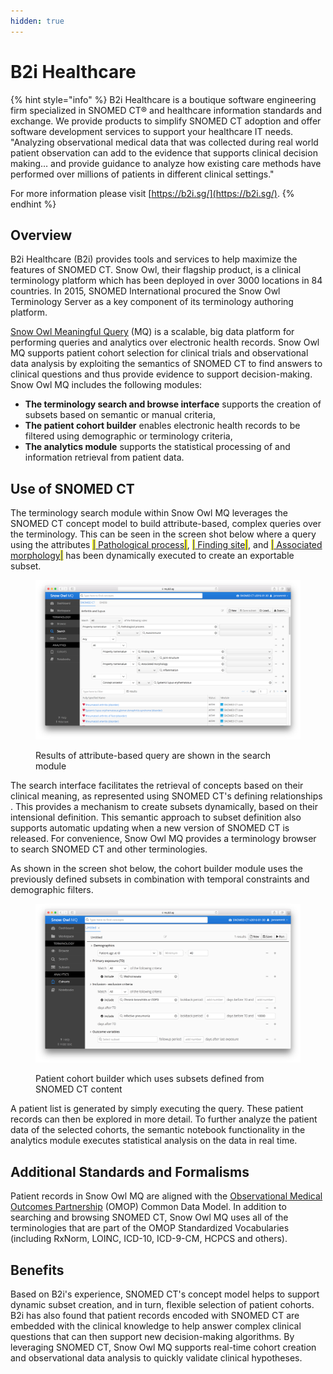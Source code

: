 ```yaml
---
hidden: true
---
```


# B2i Healthcare

{% hint style="info" %}
B2i Healthcare is a boutique software engineering firm specialized in SNOMED CT® and healthcare information standards and exchange. We provide products to simplify SNOMED CT adoption and offer software development services to support your healthcare IT needs. "Analyzing observational medical data that was collected during real world patient observation can add to the evidence that supports clinical decision making… and provide guidance to analyze how existing care methods have performed over millions of patients in different clinical settings."

For more information please visit [https://b2i.sg/](https://b2i.sg/).
{% endhint %}

## Overview

B2i Healthcare (B2i) provides tools and services to help maximize the features of SNOMED CT. Snow Owl, their flagship product, is a clinical terminology platform which has been deployed in over 3000 locations in 84 countries. In 2015, SNOMED International procured the Snow Owl Terminology Server as a key component of its terminology authoring platform.

[Snow Owl Meaningful Query](https://mq.b2i.sg) (MQ) is a scalable, big data platform for performing queries and analytics over electronic health records. Snow Owl MQ supports patient cohort selection for clinical trials and observational data analysis by exploiting the semantics of SNOMED CT to find answers to clinical questions and thus provide evidence to support decision-making. Snow Owl MQ includes the following modules:

* **The terminology search and browse interface** supports the creation of subsets based on semantic or manual criteria,
* **The patient cohort builder** enables electronic health records to be filtered using demographic or terminology criteria,
* **The analytics module** supports the statistical processing of and information retrieval from patient data.

## Use of SNOMED CT

The terminology search module within Snow Owl MQ leverages the SNOMED CT concept model to build attribute-based, complex queries over the terminology. This can be seen in the screen shot below where a query using the attributes [<mark style="color:blue;">|</mark> Pathological process<mark style="color:blue;">|</mark>](http://snomed.info/id/370135005), [<mark style="color:blue;">|</mark> Finding site<mark style="color:blue;">|</mark>](http://snomed.info/id/363698007), and [<mark style="color:blue;">|</mark> Associated morphology<mark style="color:blue;">|</mark>](http://snomed.info/id/116676008) has been dynamically executed to create an exportable subset.

<figure><img src="../../images/123897716.png" alt=""><figcaption><p>Results of attribute-based query are shown in the search module</p></figcaption></figure>

The search interface facilitates the retrieval of concepts based on their clinical meaning, as represented using SNOMED CT's defining relationships . This provides a mechanism to create subsets dynamically, based on their intensional definition. This semantic approach to subset definition also supports automatic updating when a new version of SNOMED CT is released. For convenience, Snow Owl MQ provides a terminology browser to search SNOMED CT and other terminologies.

As shown in the screen shot below, the cohort builder module uses the previously defined subsets in combination with temporal constraints and demographic filters.

<figure><img src="../../images/123897717.png" alt=""><figcaption><p>Patient cohort builder which uses subsets defined from SNOMED CT content</p></figcaption></figure>

A patient list is generated by simply executing the query. These patient records can then be explored in more detail. To further analyze the patient data of the selected cohorts, the semantic notebook functionality in the analytics module executes statistical analysis on the data in real time.

## Additional Standards and Formalisms

Patient records in Snow Owl MQ are aligned with the [Observational Medical Outcomes Partnership](http://omop.org/) (OMOP) Common Data Model. In addition to searching and browsing SNOMED CT, Snow Owl MQ uses all of the terminologies that are part of the OMOP Standardized Vocabularies (including RxNorm, LOINC, ICD-10, ICD-9-CM, HCPCS and others).

## Benefits

Based on B2i's experience, SNOMED CT's concept model helps to support dynamic subset creation, and in turn, flexible selection of patient cohorts. B2i has also found that patient records encoded with SNOMED CT are embedded with the clinical knowledge to help answer complex clinical questions that can then support new decision-making algorithms. By leveraging SNOMED CT, Snow Owl MQ supports real-time cohort creation and observational data analysis to quickly validate clinical hypotheses.
